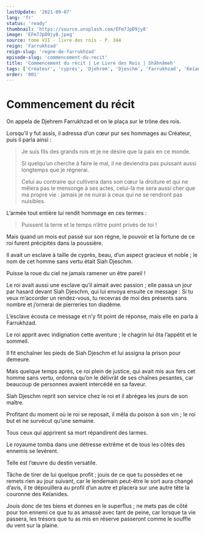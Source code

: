 ```yaml
---
lastUpdate: '2021-09-07'
lang: 'fr'
status: 'ready'
thumbnail: 'https://source.unsplash.com/EFm7JpD9jy8'
image: 'EFm7JpD9jy8.jpeg'
source: tome VII - livre des rois - P. 344
reign: 'Farrukhzad'
reign-slug: 'regne-de-farrukhzad'
episode-slug: 'commencement-du-recit'
title: 'Commencement du récit | Le Livre des Rois | Shâhnâmeh'
tags: ['Créateur', 'cyprès', 'Djehrem', 'Djeschm', 'Farrukhzad', 'Keïanides', 'Siah']
order: '001'
---
```


<!-- LTeX: language=fr -->

# Commencement du récit

On appela de Djehrem Farrukhzad et on le plaça sur le trône des rois.

Lorsqu’il y fut assis, il adressa d’un cœur pur ses hommages au Créateur, puis il parla ainsi :

> Je suis fils des grands rois et je ne désire que la paix en ce monde.
>
> Si quelqu’un cherche à faire le mal, il ne deviendra pas puissant aussi longtemps que je régnerai.
>
> Celui au contraire qui cultivera dans son cœur la droiture et qui ne mêlera pas le mensonge à ses actes, celui-là me sera aussi cher que ma propre vie : jamais je ne nuirai à ceux qui ne se rendront pas nuisibles.

L’armée tout entière lui rendit hommage en ces termes :

> Puissent la terre et le temps n’être point privés de toi !

Mais quand un mois eut passé sur son règne, le pouvoir et la fortune de ce roi furent précipités dans la poussière.

Il avait un esclave à taille de cyprès, beau, d’un aspect gracieux et noble ; le nom de cet homme sans vertu était Siah Djeschm.

Puisse la roue du ciel ne jamais ramener un être pareil !

Le roi avait aussi une esclave qu’il aimait avec passion ; elle passa un jour par hasard devant Siah Djeschm, qui lui envoya ensuite ce message : Si tu veux m’accorder un rendez-vous, tu recevras de moi des présents sans nombre et j’ornerai de pierreries ton diadème.

L’esclave écouta ce message et n’y fit point de réponse, mais elle en parla à Farrukhzad.

Le roi apprit avec indignation cette aventure ; le chagrin lui ôta l’appétit et le sommeil.

Il fit enchaîner les pieds de Siah Djeschm et lui assigna la prison pour demeure.

Mais quelque temps après, ce roi plein de justice, qui avait mis aux fers cet homme sans vertu, ordonna qu’on le délivrât de ses chaînes pesantes, car beaucoup de personnes avaient intercédé en sa faveur.

Siah Djeschm reprit son service chez le roi et il abrégea les jours de son maître.

Profitant du moment où le roi se reposait, il mêla du poison à son vin ; le roi but et ne survécut qu’une semaine.

Tous ceux qui apprirent sa mort répandirent des larmes.

Le royaume tomba dans une détresse extrême et de tous les côtés des ennemis se levèrent.

Telle est l’œuvre du destin versatile.

Tâche de tirer de lui quelque profit ; jouis de ce que tu possèdes et ne remets rien au jour suivant, car le lendemain peut-être le sort aura changé d’avis, il te dépouillera au profil d’un autre et placera sur une autre tête la couronne des Keïanides.

Jouis donc de tes biens et donnes en le superflus ; ne mets pas de côté pour ton ennemi ce que tu as amassé avec tant de peine, car lorsque ta vie passera, les trésors que tu as mis en réserve passeront comme le souffle du vent sur la plaine.
